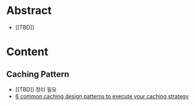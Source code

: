 # Abstract
- [[TBD]]
# Content
## Caching Pattern
- [[TBD]] 정리 필요
- [6 common caching design patterns to execute your caching strategy](https://www.gomomento.com/blog/6-common-caching-design-patterns-to-execute-your-caching-strategy)